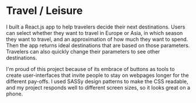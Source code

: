 # Travel / Leisure

I built a React.js app to help travelers decide their next destinations. Users can
select whether they want to travel in Europe or Asia, in which season they want to travel, and an approximation of how much they want to spend. Then the app returns ideal destinations that are based on those parameters. Travelers can also quickly change their parameters to see other destinations.

I'm proud of this project because of its embrace of buttons as tools to create user-interfaces that invite people to stay on webpages longer for the different pay-offs. I used SASSy design patterns to make the CSS readable, and my project responds well to different screen sizes, so it looks great on a phone.
